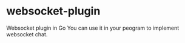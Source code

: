 # websocket-plugin
Websocket plugin in Go
You can use it in your peogram to implement websocket chat.
